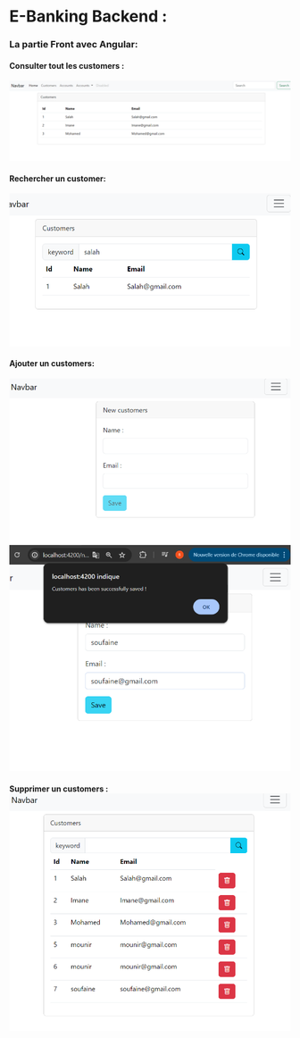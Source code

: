 <h1>E-Banking Backend :</h1>

<h3>La partie Front avec Angular: </h3>

<h4>Consulter tout les customers : </h4>
<img src="image/Tp front1.png"/>
<h4>Rechercher un customer: </h4>
<img src="image/tp front7.png"/>
<h4>Ajouter un customers: </h4>
<img src="image/tp front8.png"/>
<img src="image/tp front9.png"/>
<h4>Supprimer un customers :</4>
<img src="image/supp front10.png">
